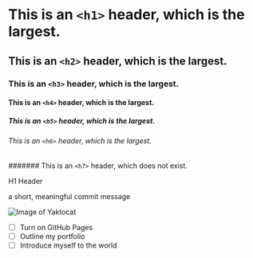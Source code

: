 # This is an `<h1>` header, which is the largest.
## This is an `<h2>` header, which is the largest.
### This is an `<h3>` header, which is the largest.
#### This is an `<h4>` header, which is the largest.
##### This is an `<h5>` header, which is the largest.
###### This is an `<h6>` header, which is the largest.
####### This is an `<h7>` header, which does not exist.

H1 Header

a short, meaningful commit message 

![Image of Yaktocat](https://octodex.github.com/images/yaktocat.png)


- [ ] Turn on GitHub Pages
- [ ] Outline my portfolio
- [ ] Introduce myself to the world
